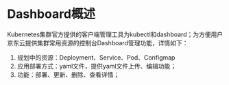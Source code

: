 # Dashboard概述  
Kubernetes集群官方提供的客户端管理工具为kubectl和dashboard；为方便用户京东云提供集群常用资源的控制台Dashboard管理功能，详情如下：  
1) 规划中的资源：Deployment、Service、Pod、Configmap
2) 应用部署方式：yaml文件，提供yaml文件上传、编辑功能；
3) 功能：部署、更新、删除、查看详情；

